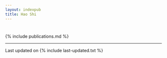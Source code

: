 ```yaml
---
layout: indexpub
title: Hao Shi
---
```



<div style="margin-top:40px;"></div>


{% include publications.md %}

<!--
## <i class="fa fa-chevron-right"></i> Recent Blog Posts

<table class="table table-hover">
  {% for post in site.posts limit: 5 %}
    {% unless post.draft %}
    <tr>
      <td><a href="{{ post.url }}">{{ post.title }}</a></td>
      <td class="col-md-3" style="text-align: right;">{{ post.date | date: "%B %e, %Y" }}</td>
    </tr>
    {% endunless %}
  {% endfor %}
</table>
<h4><a href="/blog">View all</a></h4>

## <i class="fa fa-chevron-right"></i> Fun Side Projects
+ [CS conference tracker](https://github.com/bamos/conference-tracker).
+ [SnowGlobe](https://github.com/bamos/snowglobe):
  Haskell-driven, small-scale web analytics with minimal configuration.
+ [My reading list](http://bamos.github.io/reading-list/):
  YAML data and hosted on GitHub pages.
+ [dotfiles](https://github.com/bamos/dotfiles):
  &hearts;
  [Arch Linux](https://www.archlinux.org/),
  OSX,
  [mutt](http://www.mutt.org/),
  [xmonad](http://xmonad.org/),
  [i3](https://i3wm.org/),
  [vim](http://www.vim.org/),
  [emacs](https://www.gnu.org/software/emacs/),
  [zsh](http://www.zsh.org/),
  [mpv](http://mpv.io/),
  [cmus](https://cmus.github.io/).
+ [girl](https://github.com/bamos/girl):
  Scala program to find broken links in GitHub projects.
+ [zsh-history-analysis](https://github.com/bamos/zsh-history-analysis):
  Analyze shell usage patterns with Python and R.
+ [python-scripts](https://github.com/bamos/python-scripts):
  Short and fun Python scripts.
+ [This website](https://github.com/bamos/bamos.github.io):
  Built with Jekyll and hosted on GitHub pages.
+ [cv](https://github.com/bamos/cv):
  Python-driven resume-curriculum vitae with Jinja templates.
+ [yaml-mailer](https://github.com/bamos/yaml-mailer):
  Email many people different messages.
+ [latex-templates](https://github.com/bamos/latex-templates)
  and [beamer-snippets](https://github.com/bamos/beamer-snippets):
  Personal collection and previewing of LaTeX and Beamer snippets.
  Admittedly, I now use Keynote for presentations.
-->

---

Last updated on {% include last-updated.txt %}
